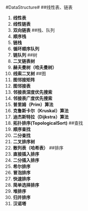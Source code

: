 #DataStructure#
##线性表、链表
1. **线性表**
2. **线性链表**
3. **双向链表**
##栈、队列
4. **顺序栈**
5. **链栈**
6. **循环顺序队列**
7. **链队列**
##树
8. **二叉链表树**
9. **赫夫曼树（哈夫曼树）**
10. **线索二叉树**
##图
11. **图邻接矩阵**
12. **图邻接表**
13. **邻接表深度优先搜索**
14. **邻接表广度优先搜索**
15. **普里姆（Prim）算法**
16. **克鲁斯卡尔（Kruskal）算法**
17. **迪杰斯特拉（Dijkstra）算法**
18. **拓扑排序(TopologicalSort)**
##查找
19. **顺序查找**
20. **二分查找**
21. **二叉排序树**
22. **散列表（哈希表）**
##排序
23. **直接插入排序**
24. **二分插入排序**
25. **希尔排序**
26. **冒泡排序**
27. **快速排序**
28. **简单选择排序**
29. **堆排序**
30. **归并排序**
31. **汉诺塔**
